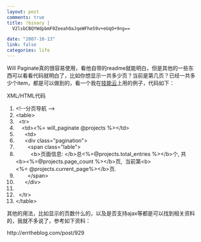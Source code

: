 ```yaml
--- 
layout: post
comments: true
title: !binary |
  V2lsbCBQYWdpbmF0ZeeahOaJqeWFheS9v+eUqO+9ng==

date: "2007-10-13"
link: false
categories: life
---
```

<p>Will Paginate真的很容易使用，看他自带的readme就能明白，但是其他的一些东西可以看看代码就明白了，比如你想显示一共多少页？当前是第几页？已经一共多少个item，都是可以做到的，看一个我在<a href="http://Will Paginate真的很容易使用，看他自带的readme就能明白，但是其他的一些东西可以看看代码就明白了，比如你想显示一共多少页？当前是第几页？已经一共多少个item，都是可以做到的，看一个我在技能云上用的例子，代码如下：">技能云</a>上用的例子，代码如下：</p>
<div class="codeText">
<div class="codeHead">XML/HTML代码</div>
<ol start="1" class="dp-xml">
    <li class="alt"><span><span class="comments">&lt;!--分页导航&nbsp;--&gt;</span><span>&nbsp;&nbsp;</span></span></li>
    <li class=""><span><span class="tag">&lt;</span><span class="tag-name">table</span><span class="tag">&gt;</span><span>&nbsp;&nbsp;</span></span></li>
    <li class="alt"><span>&nbsp;&nbsp;<span class="tag">&lt;</span><span class="tag-name">tr</span><span class="tag">&gt;</span><span>&nbsp;&nbsp;</span></span></li>
    <li class=""><span>&nbsp;&nbsp;&nbsp;&nbsp;<span class="tag">&lt;</span><span class="tag-name">td</span><span class="tag">&gt;</span><span class="tag">&lt;</span><span>%=&nbsp;will_paginate&nbsp;@projects&nbsp;%</span><span class="tag">&gt;</span><span class="tag">&lt;/</span><span class="tag-name">td</span><span class="tag">&gt;</span><span>&nbsp;&nbsp;</span></span></li>
    <li class="alt"><span>&nbsp;&nbsp;&nbsp;&nbsp;&nbsp;&nbsp;<span class="tag">&lt;</span><span class="tag-name">td</span><span class="tag">&gt;</span><span>&nbsp;&nbsp;</span></span></li>
    <li class=""><span>&nbsp;&nbsp;&nbsp;&nbsp;&nbsp;&nbsp;<span class="tag">&lt;</span><span class="tag-name">div</span><span>&nbsp;</span><span class="attribute">class</span><span>=</span><span class="attribute-value">&quot;pagination&quot;</span><span class="tag">&gt;</span><span>&nbsp;&nbsp;</span></span></li>
    <li class="alt"><span>&nbsp;&nbsp;&nbsp;&nbsp;&nbsp;&nbsp;&nbsp;&nbsp;<span class="tag">&lt;</span><span class="tag-name">span</span><span>&nbsp;</span><span class="attribute">class</span><span>=</span><span class="attribute-value">&quot;lable&quot;</span><span class="tag">&gt;</span><span>&nbsp;&nbsp;</span></span></li>
    <li class=""><span>&nbsp;&nbsp;&nbsp;&nbsp;&nbsp;&nbsp;&nbsp;&nbsp;&nbsp;&nbsp;<span class="tag">&lt;</span><span class="tag-name">b</span><span class="tag">&gt;</span><span>页面信息:&nbsp;</span><span class="tag">&lt;/</span><span class="tag-name">b</span><span class="tag">&gt;</span><span>总</span><span class="tag">&lt;</span><span>%=@projects.total_entries&nbsp;%</span><span class="tag">&gt;</span><span class="tag">&lt;/</span><span class="tag-name">b</span><span class="tag">&gt;</span><span>个,&nbsp;共</span><span class="tag">&lt;</span><span class="tag-name">b</span><span class="tag">&gt;</span><span class="tag">&lt;</span><span>%=@projects.page_count&nbsp;%</span><span class="tag">&gt;</span><span class="tag">&lt;/</span><span class="tag-name">b</span><span class="tag">&gt;</span><span>页,&nbsp;&nbsp;当前第</span><span class="tag">&lt;</span><span class="tag-name">b</span><span class="tag">&gt;</span><span class="tag">&lt;</span><span>%=&nbsp;@projects.current_page%</span><span class="tag">&gt;</span><span class="tag">&lt;/</span><span class="tag-name">b</span><span class="tag">&gt;</span><span>页.&nbsp;&nbsp;</span></span></li>
    <li class="alt"><span>&nbsp;&nbsp;&nbsp;&nbsp;&nbsp;&nbsp;&nbsp;&nbsp;<span class="tag">&lt;/</span><span class="tag-name">span</span><span class="tag">&gt;</span><span>&nbsp;&nbsp;</span></span></li>
    <li class=""><span>&nbsp;&nbsp;&nbsp;&nbsp;&nbsp;&nbsp;<span class="tag">&lt;/</span><span class="tag-name">div</span><span class="tag">&gt;</span><span>&nbsp;&nbsp;</span></span></li>
    <li class="alt"><span>&nbsp;&nbsp;&nbsp;&nbsp;&nbsp;&nbsp;</span></li>
    <li class=""><span>&nbsp;&nbsp;<span class="tag">&lt;/</span><span class="tag-name">tr</span><span class="tag">&gt;</span><span>&nbsp;&nbsp;</span></span></li>
    <li class="alt"><span><span class="tag">&lt;/</span><span class="tag-name">table</span><span class="tag">&gt;</span><span>&nbsp; <br />
    </span></span></li>
</ol>
</div>
<p>其他的用法，比如显示的页数什么的，以及是否支持ajax等都是可以找到相关资料的，我就不多说了，参考如下资料：</p>
<p>http://errtheblog.com/post/929</p>
